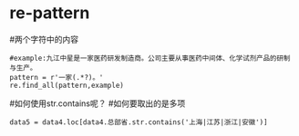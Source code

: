 # re-pattern
#两个字符中的内容
```
#example:九江中星是一家医药研发制造商。公司主要从事医药中间体、化学试剂产品的研制与生产。
pattern = r'一家(.*?)。'
re.find_all(pattern,example)
```
#如何使用str.contains呢？
#如何要取出的是多项
```
data5 = data4.loc[data4.总部省.str.contains('上海|江苏|浙江|安徽')]
```
